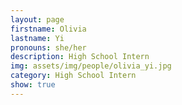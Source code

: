 ```yaml
---
layout: page
firstname: Olivia
lastname: Yi
pronouns: she/her
description: High School Intern
img: assets/img/people/olivia_yi.jpg
category: High School Intern
show: true
---
```

